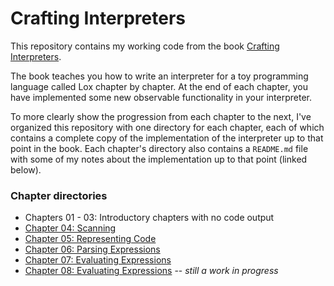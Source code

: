 # Crafting Interpreters
This repository contains my working code from the book [Crafting Interpreters](https://craftinginterpreters.com/).

The book teaches you how to write an interpreter for a toy programming language called Lox chapter by chapter. At the end of each chapter, you have implemented some new observable functionality in your interpreter.

To more clearly show the progression from each chapter to the next, I've organized this repository with one directory for each chapter, each of which contains a complete copy of the implementation of the interpreter up to that point in the book. Each chapter's directory also contains a `README.md` file with some of my notes about the implementation up to that point (linked below).

### Chapter directories
- Chapters 01 - 03: Introductory chapters with no code output
- [Chapter 04: Scanning](./04-scanning/README.md)
- [Chapter 05: Representing Code](./05-representing-code/README.md)
- [Chapter 06: Parsing Expressions](./06-parsing-expressions/README.md)
- [Chapter 07: Evaluating Expressions](./07-evaluating-expressions/README.md)
- [Chapter 08: Evaluating Expressions](./08-statements-and-state/README.md) -- _still a work in progress_

